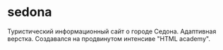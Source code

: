 # sedona
Туристический информационный сайт о городе Седона.  Адаптивная верстка. Создавался на продвинутом интенсиве "HTML academy".

